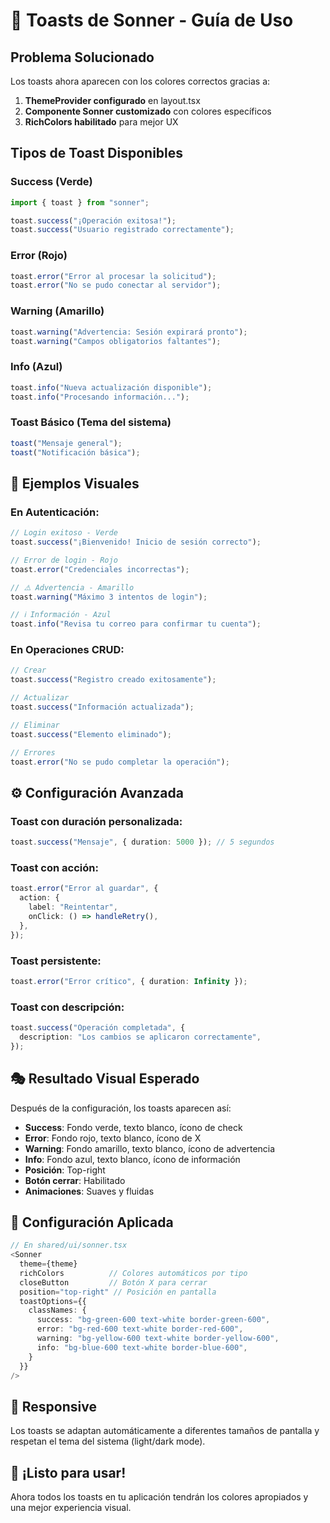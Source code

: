 # 🎨 Toasts de Sonner - Guía de Uso

## Problema Solucionado

Los toasts ahora aparecen con los colores correctos gracias a:

1. **ThemeProvider configurado** en layout.tsx
2. **Componente Sonner customizado** con colores específicos
3. **RichColors habilitado** para mejor UX

## Tipos de Toast Disponibles

### **Success (Verde)**

```typescript
import { toast } from "sonner";

toast.success("¡Operación exitosa!");
toast.success("Usuario registrado correctamente");
```

### **Error (Rojo)**

```typescript
toast.error("Error al procesar la solicitud");
toast.error("No se pudo conectar al servidor");
```

### **Warning (Amarillo)**

```typescript
toast.warning("Advertencia: Sesión expirará pronto");
toast.warning("Campos obligatorios faltantes");
```

### **Info (Azul)**

```typescript
toast.info("Nueva actualización disponible");
toast.info("Procesando información...");
```

### **Toast Básico (Tema del sistema)**

```typescript
toast("Mensaje general");
toast("Notificación básica");
```

## 🎨 Ejemplos Visuales

### **En Autenticación:**

```typescript
// Login exitoso - Verde
toast.success("¡Bienvenido! Inicio de sesión correcto");

// Error de login - Rojo
toast.error("Credenciales incorrectas");

// ⚠️ Advertencia - Amarillo
toast.warning("Máximo 3 intentos de login");

// ℹ️ Información - Azul
toast.info("Revisa tu correo para confirmar tu cuenta");
```

### **En Operaciones CRUD:**

```typescript
// Crear
toast.success("Registro creado exitosamente");

// Actualizar
toast.success("Información actualizada");

// Eliminar
toast.success("Elemento eliminado");

// Errores
toast.error("No se pudo completar la operación");
```

## ⚙️ Configuración Avanzada

### **Toast con duración personalizada:**

```typescript
toast.success("Mensaje", { duration: 5000 }); // 5 segundos
```

### **Toast con acción:**

```typescript
toast.error("Error al guardar", {
  action: {
    label: "Reintentar",
    onClick: () => handleRetry(),
  },
});
```

### **Toast persistente:**

```typescript
toast.error("Error crítico", { duration: Infinity });
```

### **Toast con descripción:**

```typescript
toast.success("Operación completada", {
  description: "Los cambios se aplicaron correctamente",
});
```

## 🎭 Resultado Visual Esperado

Después de la configuración, los toasts aparecen así:

- **Success**: Fondo verde, texto blanco, ícono de check
- **Error**: Fondo rojo, texto blanco, ícono de X
- **Warning**: Fondo amarillo, texto blanco, ícono de advertencia
- **Info**: Fondo azul, texto blanco, ícono de información
- **Posición**: Top-right
- **Botón cerrar**: Habilitado
- **Animaciones**: Suaves y fluidas

## 🔧 Configuración Aplicada

```typescript
// En shared/ui/sonner.tsx
<Sonner
  theme={theme}
  richColors          // Colores automáticos por tipo
  closeButton         // Botón X para cerrar
  position="top-right" // Posición en pantalla
  toastOptions={{
    classNames: {
      success: "bg-green-600 text-white border-green-600",
      error: "bg-red-600 text-white border-red-600",
      warning: "bg-yellow-600 text-white border-yellow-600",
      info: "bg-blue-600 text-white border-blue-600",
    }
  }}
/>
```

## 📱 Responsive

Los toasts se adaptan automáticamente a diferentes tamaños de pantalla y respetan el tema del sistema (light/dark mode).

## 🎉 ¡Listo para usar!

Ahora todos los toasts en tu aplicación tendrán los colores apropiados y una mejor experiencia visual.
